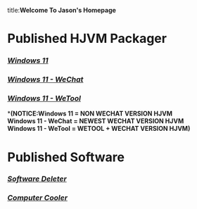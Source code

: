 title:**Welcome To Jason's Homepage**
# **Published HJVM Packager**
### [**_Windows 11_**](https://Znzxjjbt0513.github.io/HJVM/Windows%2011)
### [**_Windows 11 - WeChat_**](https://Znzxjjbt0513.github.io/HJVM/Windows%2011WX)
### [**_Windows 11 - WeTool_**](https://Znzxjjbt0513.github.io/HJVM/Windows%2011WT)   
***(NOTICE:Windows 11 = NON WECHAT VERSION HJVM   
Windows 11 - WeChat = NEWEST WECHAT VERSION HJVM   
Windows 11 - WeTool = WETOOL + WECHAT VERSION HJVM)**

# **Published Software**
### [**_Software Deleter_**](https://Znzxjjbt0513.github.io/Software%20Deleter)
### [**_Computer Cooler_**](https://Znzxjjbt0513.github.io/Computer%20Cooler)
